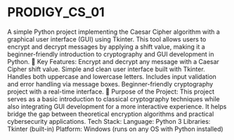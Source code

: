 # PRODIGY_CS_01
A simple Python project implementing the Caesar Cipher algorithm with a graphical user interface (GUI) using Tkinter. This tool allows users to encrypt and decrypt messages by applying a shift value, making it a beginner-friendly introduction to cryptography and GUI development in Python.
📌 Key Features:
Encrypt and decrypt any message with a Caesar Cipher shift value.
Simple and clean user interface built with Tkinter.
Handles both uppercase and lowercase letters.
Includes input validation and error handling via message boxes.
Beginner-friendly cryptography project with a real-time interface.
🎯 Purpose of the Project:
This project serves as a basic introduction to classical cryptography techniques while also integrating GUI development for a more interactive experience. It helps bridge the gap between theoretical encryption algorithms and practical cybersecurity applications.
 Tech Stack:
Language: Python 3
Libraries: Tkinter (built-in)
Platform: Windows (runs on any OS with Python installed)
